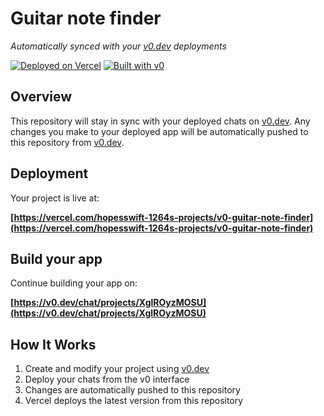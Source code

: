 # Guitar note finder

*Automatically synced with your [v0.dev](https://v0.dev) deployments*

[![Deployed on Vercel](https://img.shields.io/badge/Deployed%20on-Vercel-black?style=for-the-badge&logo=vercel)](https://vercel.com/hopesswift-1264s-projects/v0-guitar-note-finder)
[![Built with v0](https://img.shields.io/badge/Built%20with-v0.dev-black?style=for-the-badge)](https://v0.dev/chat/projects/XglROyzMOSU)

## Overview

This repository will stay in sync with your deployed chats on [v0.dev](https://v0.dev).
Any changes you make to your deployed app will be automatically pushed to this repository from [v0.dev](https://v0.dev).

## Deployment

Your project is live at:

**[https://vercel.com/hopesswift-1264s-projects/v0-guitar-note-finder](https://vercel.com/hopesswift-1264s-projects/v0-guitar-note-finder)**

## Build your app

Continue building your app on:

**[https://v0.dev/chat/projects/XglROyzMOSU](https://v0.dev/chat/projects/XglROyzMOSU)**

## How It Works

1. Create and modify your project using [v0.dev](https://v0.dev)
2. Deploy your chats from the v0 interface
3. Changes are automatically pushed to this repository
4. Vercel deploys the latest version from this repository